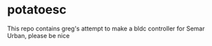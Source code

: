 # potatoesc
This repo contains greg's attempt to make a bldc controller for Semar Urban, please be nice
